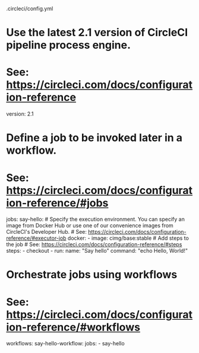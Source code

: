 .circleci/config.yml
# Use the latest 2.1 version of CircleCI pipeline process engine.
# See: https://circleci.com/docs/configuration-reference
version: 2.1

# Define a job to be invoked later in a workflow.
# See: https://circleci.com/docs/configuration-reference/#jobs
jobs:
  say-hello:
    # Specify the execution environment. You can specify an image from Docker Hub or use one of our convenience images from CircleCI's Developer Hub.
    # See: https://circleci.com/docs/configuration-reference/#executor-job
    docker:
      - image: cimg/base:stable
    # Add steps to the job
    # See: https://circleci.com/docs/configuration-reference/#steps
    steps:
      - checkout
      - run:
          name: "Say hello"
          command: "echo Hello, World!"

# Orchestrate jobs using workflows
# See: https://circleci.com/docs/configuration-reference/#workflows
workflows:
  say-hello-workflow:
    jobs:
      - say-hello
